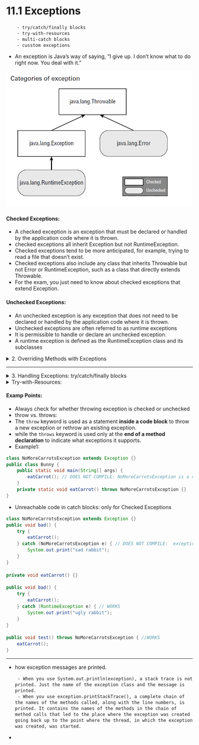 # 11.1 Exceptions

        
        - try/catch/finally blocks
        - try-with-resources
        - multi-catch blocks
        - cusstom exceptions

- An exception is Java’s way of saying, “I give up. I don’t know what to do right now. You deal with it.”

![exception_hierarchy.png](exception-images/exception_hierarchy.png)

#### Checked Exceptions:
- A checked exception is an exception that must be declared or handled by the application code where it is thrown.
- checked exceptions all inherit Exception but not RuntimeException. 
- Checked exceptions tend to be more anticipated, for example, trying to read a file that doesn’t exist.
- Checked exceptions also include any class that inherits Throwable but not Error or RuntimeException, such as a class that directly extends Throwable. 
- For the exam, you just need to know about checked exceptions that extend Exception.


#### Unchecked Exceptions:

- An unchecked exception is any exception that does not need to be declared or handled by the application code where it is thrown.
- Unchecked exceptions are often referred to as runtime exceptions
- It is permissible to handle or declare an unchecked exception. 
- A runtime exception is defined as the RuntimeException class and its subclasses

<details>
<summary>2. Overriding Methods with Exceptions</summary>

### Overriding Methods with Exceptions:

- An overridden method may not declare any **new or broader checked** exceptions than the method it inherits.

```java
class CanNotHopException extends Exception {}

class Hopper {
    public void hop() {}
}
class Bunny extends Hopper {
    public void hop() throws CanNotHopException {} // DOES NOT COMPILE:  overridden method does not throw CanNotHopException
    public void hop() throws RuntimeException {} // WORKS:
}
```

- An overridden method in a subclass is allowed to declare fewer exceptions than the superclass or interface.
- This is legal because callers are already handling them.

````java
class Hopper {
    public void hop() throws CanNotHopException {}
}
class Bunny extends Hopper {
    public void hop() {} // This is fine
}
````

- An overridden method not declaring one of the exceptions thrown by the parent method is similar to the method declaring that it throws an exception it never actually throws.
- Similarly, a class is allowed to declare a subclass of an exception type.
- The superclass or interface has already taken care of a broader type.

#### NullPointerException:
- Fron Java-17 The JVM now tells you the object reference that triggered the NullPointerException! This new feature is called Helpful NullPointerExceptions.

````java
public class Frog {
    public void hop(String name, Integer jump) {
        System.out.print(name.toLowerCase() + " " + jump.intValue());
    }

    public static void main(String[] args) {
        new Frog().hop(null, 1); //Exception in thread "main" java.lang.NullPointerException: Cannot invoke "String.toLowerCase()" because "<parameter1>" is null
        new Frog().hop("Kermit", null);//java.lang.NullPointerException: Cannot invoke "java.lang.Integer.intValue()" because "<parameter2>" is null
    }
}
````
- By default, a NullPointerException on a local variable or method parameter is printed with a number indicating the order in which it appears in the method, such as <local2> or <parameter4>. 
- If you want the actual variable name to be shown, compile the code with the -g:vars flag, which adds debug info. 
- In the previous examples, <parameter1> and <parameter2> are then replaced with name and jump, respectively.
- Enabling/Disabling Helpful NullPointerExceptions:
- From java-15 onwards the default behavior was changed so that it is enabled by default, although it can still be disabled via the command-line argument.
````java
java -XX:-ShowCodeDetailsInExceptionMessages Frog

````

![common_checked_exceptions.png](exception-images/common_checked_exceptions.png)

![common_errors.png](exception-images/common_errors.png)


</details>

---

<details>
<summary>3. Handling Exceptions: try/catch/finally blocks</summary>

![try_catch_syntax.png](exception-images/try_catch_syntax.png)

- Chaining catch blocks
````java
public void visitMonkeys() {
try {
    seeAnimal();
} catch (ExhibitClosedForLunch e) { // Subclass exception
    System.out.print("try back later");
} catch (ExhibitClosed e) { // Superclass exception
    System.out.print("not today");
}
}
````

- Exception order in catch block is matters. Always it should be first subclass then superclass type
````java
public void visitSnakes() {
    try {
    } catch (IllegalArgumentException e) {
    } catch (NumberFormatException e) { // DOES NOT COMPILE: unreachable code that does not compile.
    }
}
````
 
- Mutli-Catch Blocks:

![multi_catch_block_syntax.png](exception-images/multi_catch_block_syntax.png)


````java
public static void main(String[] args) {
    try {
        System.out.println(Integer.parseInt(args[1]));
    } catch (ArrayIndexOutOfBoundsException | NumberFormatException e) {
        System.out.println("Missing or invalid input");
    }
}
````

- Invalid declarations:
````java
catch(Exception1 e | Exception2 e | Exception3 e) // DOES NOT COMPILE
catch(Exception1 e1 | Exception2 e2 | Exception3 e3) // DOES NOT COMPILE
catch(Exception1 | Exception2 | Exception3 e) //WORKS: single identifier
````
- Java intends multi-catch to be used for exceptions that aren’t related, and it prevents you from specifying redundant types in a multi-catch.

````java
try {
    throw new IOException();
} catch (FileNotFoundException | IOException p) {} // DOES NOT COMPILE: The exception FileNotFoundException is already caught by the alternative IOException
````
- Since FileNotFoundException is a subclass of IOException, this code will not compile.
- A multi-catch block follows rules similar to chaining catch blocks together
- both trigger compiler errors when they encounter unreachable code or duplicate exceptions being caught.
- The one difference between multi-catch blocks and chaining catch blocks is that order does not matter for a multi-catch block within a single catch expression.

### Adding a finally Block:
- The try statement also lets you run code at the end with a finally clause, regardless of whether an exception is thrown.

![try_with_finally_syntax.png](exception-images/try_with_finally_syntax.png)

- The exam will try to trick you with missing clauses or clauses in the wrong order.
```java
try { // DOES NOT COMPILE: invalid order it should be: try-catch-finally
    fall();
} finally {
    System.out.println("all better");
} catch (Exception e) {
    System.out.println("get up");
}

try { // DOES NOT COMPILE: try without catch or finally 
    fall();
}

try { //WORKS
    fall();
} finally {
    System.out.println("all better");
}
```

- Finally block always executed.
- what would the return value be in each case?
```java
int goHome() {
    try {
        // Optionally throw an exception here
        System.out.print("1");
        return -1;
    } catch (Exception e) {
        System.out.print("2");
        return -2;
    } finally {
        System.out.print("3");
        return -3;
    }
}
```
- What is the return value of the goHome() method? In this case, it’s always -3.
- the finally block is executed shortly before the method completes, it interrupts the return statement from inside both the try and catch blocks.
#### System.exit() & finally block:

- There is one exception to “the finally block will always be executed” rule: 
- Java defines a method that you call as System.exit(). It takes an integer parameter that represents the status code that is returned.
````java
try {
    System.exit(0);
} finally {
    System.out.print("Never going to get here"); // Not printed
}

````
- System.exit() tells Java, “Stop. End the program right now. When System.exit() is called in the try or catch block, the finally block does not run.


</details>

<details>
<summary>Try-with-Resources: </summary>

- Java includes the try-with-resources statement to automatically close all resources opened in a try clause. This feature is also known as automatic resource management, because Java automatically takes care of the closing.
- Behind the scenes, the compiler replaces a try-with-resources block with a try and finally block.
- We refer to this “hidden” finally block as an implicit finally block since it is created and used by the compiler automatically. 
- You can still create a programmer-defined finally block when using a try-with-resources statement; just be aware that the implicit one will be called first.

![try_with_resources_syntax.png](exception-images/try_with_resources_syntax.png)

- Notice that one or more resources can be opened in the try clause. 
- When multiple resources are opened, they are closed in the reverse of the order in which they were created.
- Also, notice that parentheses are used to list those resources, and semicolons are used to separate the declarations.
- Optional catch block when we handle the checked exception otherwise needed.

````java
public void readFile(String file) throws IOException {
    try (FileInputStream is = new FileInputStream("myfile.txt")) {  
        // Read file data
    }
}
````
- try-with-resources can go alone, no need of catch or finally blocks. Remember implicit finally block is added by compiler, because of that it works
- Only classes that implement the **_AutoCloseable_** interface can be used in a try-with-resources statement.
```java
try (String reptile = "lizard") {} // DOES NOT COMPILE:  (String cannot be converted to AutoCloseable)
```
- Inheriting AutoCloseable requires implementing a compatible close() method.
- From your studies of method overriding, this means that the implemented version of close() can choose to throw Exception or a subclass or not throw any exceptions at all.
- Since Closeable extends AutoCloseable, they are both supported in try-with-resources statements.
- The only difference between the two is that Closeable’s close() method declares IOException, while AutoCloseable’s close() method declares Exception.

### Declaring Resources:


```java
public class MyFileClass implements AutoCloseable {
    private final int num;
    public MyFileClass(int num) { this.num = num; }
  
    @Override
    public void close() {
        System.out.println("Closing: " + num);
    } 
}
```

- Invalid declarations: While try-with-resources does support declaring multiple variables, each variable must be declared in a separate statement.
- Each resource must include the data type and be separated by a semicolon (;)
````java
try (MyFileClass is = new MyFileClass(1), // DOES NOT COMPILE: commas(,) not allowed it should be ;
    os = new MyFileClass(2)) {
}
try (MyFileClass ab = new MyFileClass(1), // DOES NOT COMPILE
    MyFileClass cd = new MyFileClass(2)) {
}
````

- You can declare a resource using var as the data type in a try-with-resources statement, since resources are local variables.
- 
````java
try (var f = new BufferedInputStream(new FileInputStream("it.txt"))) { //WORKS
// Process file
} 
````

### Scope of Try-with-Resources:
- The resources created in the try clause are in scope only within the try block. This is another way to remember that the implicit finally runs before any catch/finally blocks
- The implicit close has run already, and the resource is no longer available to catch/finally blocks
````java
try (Scanner s = new Scanner(System.in)) {
    s.nextLine();
} catch(Exception e) {
    s.nextInt(); // DOES NOT COMPILE
} finally {
    s.nextInt(); // DOES NOT COMPILE
}
````
- Scanner has gone out of scope at the end of the try clause

#### Order of Operations:
- resources are closed in the reverse of the order in which they are created.
````java
public static void main(String... xyz) {
  try (MyFileClass bookReader = new MyFileClass(1);
    MyFileClass movieReader = new MyFileClass(2)) {
    System.out.println("Try Block");
    throw new RuntimeException();
  } catch (Exception e) {
    System.out.println("Catch Block");
  } finally {
    System.out.println("Finally Block");
  }
}
//Output:
//Try Block
//Closing: 2
//Closing: 1
//Catch Block
//Finally Block
````

#### Applying Effectively Final:
- While resources are often created in the try-with-resources statement, it is possible to declare them ahead of time, provided they are marked final or effectively final.
- The syntax uses the resource name in place of the resource declaration, separated by a semicolon (;).

````java
public static void main(String... xyz) {
    final var bookReader = new MyFileClass(4);
    MyFileClass movieReader = new MyFileClass(5);
    try (bookReader; var tvReader = new MyFileClass(6); movieReader) {
        System.out.println("Try Block");
    } finally {
        System.out.println("Finally Block");
    }
}
````

- Invalid:
````java
var writer = Files.newBufferedWriter(path);
try (writer) { // DOES NOT COMPILE: writer is not effectively final
    writer.append("Welcome to the zoo!");
}
writer = null;
````
- Example-2:

````java
var writer = Files.newBufferedWriter(path);
writer.append("This write is permitted but a really bad idea!");
try (writer) {
    writer.append("Welcome to the zoo!");
}
writer.append("This write will fail!"); //  This code compiles but throws an exception IOException:
````

#### Understanding Suppressed Exceptions:
- What happens if the close() method throws an exception?

````java
public class JammedTurkeyCage implements AutoCloseable {
    public void close() throws IllegalStateException {
        throw new IllegalStateException("Cage door does not close");
    }

    public static void main(String[] args) {
        try (JammedTurkeyCage t = new JammedTurkeyCage()) {
            System.out.println("Put turkeys in");
        } catch (IllegalStateException e) {
            System.out.println("Caught: " + e.getMessage());
        }
    }
}
````

- The close() method is automatically called by try-with-resources. 
- It throws an exception, which is caught by our catch block and prints the following: Caught: Cage door does not close
- What happens if the try block also throws an exception?
- Java treats the first exception as the primary one
- When multiple exceptions are thrown, all but the first are called suppressed exceptions.

```java
public static void main(String[] args) {
    try (JammedTurkeyCage t = new JammedTurkeyCage()) {
        throw new IllegalStateException("Turkeys ran off"); //throws the primary exception
    } catch (IllegalStateException e) { 
        System.out.println("Caught: " + e.getMessage());
    for (Throwable t: e.getSuppressed())
        System.out.println("Suppressed: "+t.getMessage());
    }
}
//Output:
//Caught: Turkeys ran off
//Suppressed: Cage door does not close
```
- JammedTurkeyCage close() method throws an IllegalStateException, which is added as a suppressed exception.
- Java remembers the suppressed exceptions that go with a primary exception even if we don’t handle them in the code.
- If more than two resources throw an exception, the first one to be thrown becomes the primary exception, and the rest are grouped as suppressed exceptions. 
- And since resources are closed in the reverse of the order in which they are declared, the primary exception will be on the last declared resource that throws an exception.
- Keep in mind that suppressed exceptions apply only to exceptions thrown in the try clause.

````java
public static void main(String[] args) {
    try (JammedTurkeyCage t = new JammedTurkeyCage()) {
        throw new IllegalStateException("Turkeys ran off");
    } finally {
        throw new RuntimeException("and we couldn't find them"); //previous try exception + suppressed exceptions from try block is lost, only this exception is displayed
    }
}
````

</details>

#### Examp Points:
- Always check for whether throwing exception is checked or unchecked
- throw vs. throws:
- The ``throw`` keyword is used as a statement **inside a code block** to throw a new exception or rethrow an existing exception.
- while the ``throws`` keyword is used only at the **end of a method declaration** to indicate what exceptions it supports.
- Example1:

````java
class NoMoreCarrotsException extends Exception {}
public class Bunny {
    public static void main(String[] args) {
        eatCarrot(); // DOES NOT COMPILE: NoMoreCarrotsException is a checked exception
    }
    private static void eatCarrot() throws NoMoreCarrotsException {}
}
````

- Unreachable code in catch blocks: only for Checked Exceptions
````java
class NoMoreCarrotsException extends Exception {}
public void bad() {
    try {
        eatCarrot();
    } catch (NoMoreCarrotsException e) { // DOES NOT COMPILE:  exception NoMoreCarrotsException is never thrown in body of corresponding try statement
        System.out.print("sad rabbit");
    }
}

private void eatCarrot() {}

public void bad() {
    try {
        eatCarrot();
    } catch (RuntimeException e) { // WORKS
        System.out.print("ugly rabbit");
    }
}

public void test() throws NoMoreCarrotsException { //WORKS
    eatCarrot();
}
````

---

-  how exception messages are printed.

        - When you use System.out.println(exception), a stack trace is not printed. Just the name of the exception class and the message is printed.
        - When you use exception.printStackTrace(), a complete chain of the names of the methods called, along with the line numbers, is printed. It contains the names of the methods in the chain of method calls that led to the place where the exception was created going back up to the point where the thread, in which the exception was created, was started.
- 



